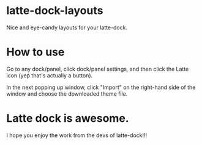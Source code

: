 # latte-dock-layouts

Nice and eye-candy layouts for your latte-dock.

# How to use

Go to any dock/panel, click dock/panel settings, and then click the Latte icon (yep that's actually a button).

In the next popping up window, click "Import" on the right-hand side of the window and choose the downloaded theme file.

# Latte dock is awesome.

I hope you enjoy the work from the devs of latte-dock!!!

